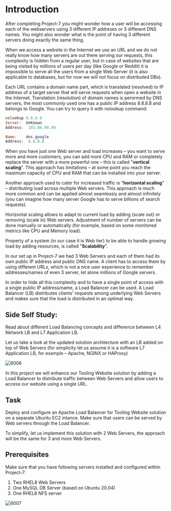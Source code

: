 # Introduction

After completing Project-7 you might wonder how a user will be accessing each of the webservers using 3 different IP addreses or 3 different DNS names. You might also wonder what is the point of having 3 different servers doing exactly the same thing.

When we access a website in the Internet we use an URL and we do not really know how many servers are out there serving our requests, this complexity is hidden from a regular user, but in case of websites that are being visited by millions of users per day (like Google
or Reddit) it is impossible to serve all the users from a single Web Server (it is also applicable to databases, but for now we will not
focus on distributed DBs).

Each URL contains a domain name part, which is translated (resolved) to IP address of a target server that will serve requests when
open a website in the Internet. Translation (resolution) of domain names is perormed by DNS servers, the most commonly used one has
a public IP address 8.8.8.8 and belongs to Google. You can try to query it with nslookup command:

```powershell
nslookup 8.8.8.8
Server:  UnKnown
Address:  103.86.99.99

Name:    dns.google
Address:  8.8.8.8
```

When you have just one Web server and load increases – you want to serve more and more customers, you can add more CPU and RAM or completely replace the server with a more powerful one – this is called "**vertical scaling**". This approach has limitations – at some
point you reach the maximum capacity of CPU and RAM that can be installed into your server.

Another approach used to cater for increased traffic is "**horizontal scaling**" – distributing load across multiple Web servers. This approach is much more common and can be applied almost seamlessly and almost infinitely (you can imagine how many server Google has
to serve billions of search requests).

Horizontal scaling allows to adapt to current load by adding (scale out) or removing (scale in) Web servers. Adjustment of number of servers can be done manually or automatically (for example, based on some monitored metrics like CPU and Memory load).

Property of a system (in our case it is Web tier) to be able to handle growing load by adding resources, is called "**Scalability**".

In our set up in Project-7 we had 3 Web Servers and each of them had its own public IP address and public DNS name. A client has to access them by using different URLs, which is not a nice user experience to remember addresses/names of even 3 server, let alone
millions of Google servers.

In order to hide all this complexity and to have a single point of access with a single public IP address/name, a Load Balancer can be used. A Load Balancer (LB) distributes clients’ requests among underlying Web Servers and makes sure that the load is distributed
in an optimal way.

## Side Self Study:

Read about different Load Balancing concepts and difference between L4 Network LB and L7 Application LB.

Let us take a look at the updated solution architecture with an LB added on top of Web Servers (for simplicity let us assume it is
a software L7 Application LB, for example – Apache, NGINX or HAProxy)

![6006](https://user-images.githubusercontent.com/85270361/210139941-d69c03da-fc74-4781-a6f6-d60c411dc052.PNG)

In this project we will enhance our Tooling Website solution by adding a Load Balancer to distribute traffic between Web Servers and allow users to access our website using a single URL.

## Task

Deploy and configure an Apache Load Balancer for Tooling Website solution on a separate Ubuntu EC2 intance. Make sure that users
can be served by Web servers through the Load Balancer.

To simplify, let us implement this solution with 2 Web Servers, the approach will be the same for 3 and more Web Servers.

## Prerequisites

Make sure that you have following servers installed and configured within Project-7:

1. Two RHEL8 Web Servers
2. One MySQL DB Server (based on Ubuntu 20.04)
3. One RHEL8 NFS server

![6007](https://user-images.githubusercontent.com/85270361/210140264-3d8cb37c-d631-4a16-bbeb-22e8e172595e.PNG)
